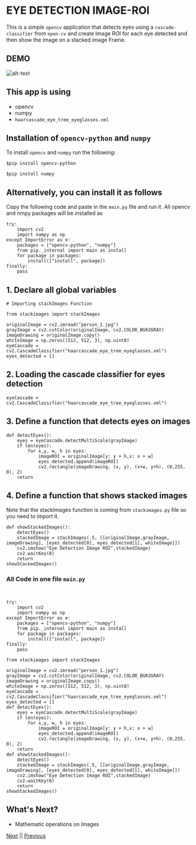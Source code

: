 

# EYE DETECTION IMAGE-ROI
This is a simple `opencv` application that detects eyes using a `cascade-classifier` from `open-cv` and create Image ROI for each eye detected and then show the image on a stacked image Frame.


## DEMO
![alt-text](https://github.com/CrispenGari/eye-detection-Image-ROI/blob/main/bandicam%202021-01-24%2016-29-32-657.jpg)

## This app is using
* opencv 
* numpy
* `haarcascade_eye_tree_eyeglasses.xml`

## Installation of `opencv-python` and `numpy`
To install `opencv` and `numpy` run the following:

````shell
$pip install opencv-python
````

```shell
$pip install numpy
```

## Alternatively, you can install it as follows

Copy the following code and paste in the `main.py` file and run it. All opencv and nmpy packages will be installed as

```
try:
    import cv2
    import numpy as np
except ImportError as e:
    packages = ["opencv-python", "numpy"]
    from pip._internal import main as install
    for package in packages:
        install(["install", package])
finally:
    pass
```

## 1. Declare all global variables

```
# Importing stackImages Function

from stackimages import stackImages

originalImage = cv2.imread("person_1.jpg")
grayImage = cv2.cvtColor(originalImage, cv2.COLOR_BGR2GRAY)
imageDrawing = originalImage.copy()
whiteImage = np.zeros((512, 512, 3), np.uint8)
eyeCascade = cv2.CascadeClassifier("haarcascade_eye_tree_eyeglasses.xml")
eyes_detected = []

```

## 2. Loading the cascade classifier for eyes detection

```
eyeCascade = cv2.CascadeClassifier("haarcascade_eye_tree_eyeglasses.xml")
```

## 3. Define a function that detects eyes on images

```
def detectEyes():
    eyes = eyeCascade.detectMultiScale(grayImage)
    if len(eyes):
        for x,y, w, h in eyes:
            imageROI = originalImage[y: y + h,x: x + w]
            eyes_detected.append(imageROI)
            cv2.rectangle(imageDrawing, (x, y), (x+w, y+h), (0,255, 0), 2)
    return
```

## 4. Define a function that shows stacked images 
Note that the stackImages function is coming from `stackimages.py` file so you need to import it.

```
def showStackedImages():
    detectEyes()
    stackedImage = stackImages(.5, [[originalImage,grayImage, imageDrawing], [eyes_detected[0], eyes_detected[1], whiteImage]])
    cv2.imshow("Eye Detection Image ROI",stackedImage)
    cv2.waitKey(0)
    return
showStackedImages()
```

### All Code in one file `main.py`

```


try:
    import cv2
    import numpy as np
except ImportError as e:
    packages = ["opencv-python", "numpy"]
    from pip._internal import main as install
    for package in packages:
        install(["install", package])
finally:
    pass

from stackimages import stackImages

originalImage = cv2.imread("person_1.jpg")
grayImage = cv2.cvtColor(originalImage, cv2.COLOR_BGR2GRAY)
imageDrawing = originalImage.copy()
whiteImage = np.zeros((512, 512, 3), np.uint8)
eyeCascade = cv2.CascadeClassifier("haarcascade_eye_tree_eyeglasses.xml")
eyes_detected = []
def detectEyes():
    eyes = eyeCascade.detectMultiScale(grayImage)
    if len(eyes):
        for x,y, w, h in eyes:
            imageROI = originalImage[y: y + h,x: x + w]
            eyes_detected.append(imageROI)
            cv2.rectangle(imageDrawing, (x, y), (x+w, y+h), (0,255, 0), 2)
    return
def showStackedImages():
    detectEyes()
    stackedImage = stackImages(.5, [[originalImage,grayImage, imageDrawing], [eyes_detected[0], eyes_detected[1], whiteImage]])
    cv2.imshow("Eye Detection Image ROI",stackedImage)
    cv2.waitKey(0)
    return
showStackedImages()
```

## What's Next?
* Mathematic operations on Images

[Next]() || [Previous]()
